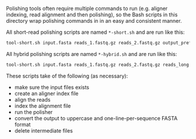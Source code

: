Polishing tools often require multiple commands to run (e.g. aligner indexing, read alignment and then polishing), so the Bash scripts in this directory wrap polishing commands in in an easy and consistent manner.

All short-read polishing scripts are named `*-short.sh` and are run like this:
```bash
tool-short.sh input.fasta reads_1.fastq.gz reads_2.fastq.gz output_prefix
```

All hybrid polishing scripts are named `*-hybrid.sh` and are run like this:
```bash
tool-short.sh input.fasta reads_1.fastq.gz reads_2.fastq.gz reads_long.fastq.gz output_prefix
```

These scripts take of the following (as necessary):
* make sure the input files exists
* create an aligner index file
* align the reads
* index the alignment file
* run the polisher
* convert the output to uppercase and one-line-per-sequence FASTA format
* delete intermediate files

